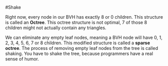 #Shake

Right now, every node in our BVH has exactly 8 or 0 children. This structure is called an __Octree__. This octree structure is not optimal, 7 of those 8 children might not actually contain any triangles.

We can eliminate any empty leaf nodes, meaning a BVH node will have 0, 1, 2, 3, 4, 5, 6, 7 or 8 children. This modified structure is called a __sparse octree__. The process of removing empty leaf nodes from the tree is called shaking. You have to shake the tree, because programmers have a real sense of humor.